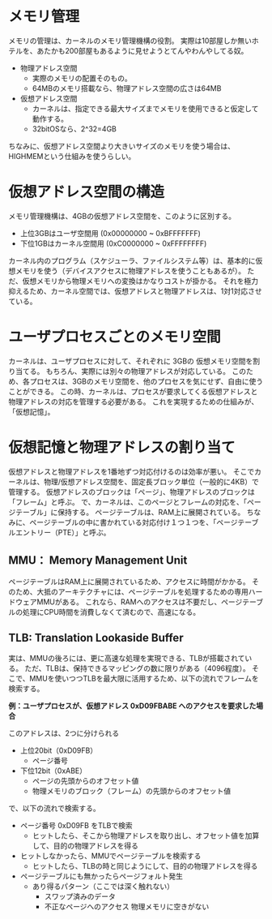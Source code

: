 # メモリ管理
メモリの管理は、カーネルのメモリ管理機構の役割。
実際は10部屋しか無いホテルを、あたかも200部屋もあるように見せようとてんやわんやしてる奴。

* 物理アドレス空間
  * 実際のメモリの配置そのもの。
  * 64MBのメモリ搭載なら、物理アドレス空間の広さは64MB
* 仮想アドレス空間
  * カーネルは、指定できる最大サイズまでメモリを使用できると仮定して動作する。
  * 32bitOSなら、2^32=4GB

ちなみに、仮想アドレス空間より大きいサイズのメモリを使う場合は、HIGHMEMという仕組みを使うらしい。

# 仮想アドレス空間の構造
メモリ管理機構は、4GBの仮想アドレス空間を、このように区別する。
* 上位3GBはユーザ空間用 (0x00000000 ~ 0xBFFFFFFF)
* 下位1GBはカーネル空間用 (0xC0000000 ~ 0xFFFFFFFF)

カーネル内のプログラム（スケジューラ、ファイルシステム等）は、基本的に仮想メモリを使う（デバイスアクセスに物理アドレスを使うこともあるが）。
ただ、仮想メモリから物理メモリへの変換はかなりコストが掛かる。
それを極力抑えるため、カーネル空間では、仮想アドレスと物理アドレスは、1対1対応させている。

# ユーザプロセスごとのメモリ空間
カーネルは、ユーザプロセスに対して、それぞれに 3GBの 仮想メモリ空間を割り当てる。
もちろん、実際には別々の物理アドレスが対応している。
このため、各プロセスは、3GBのメモリ空間を、他のプロセスを気にせず、自由に使うことができる。
この時、カーネルは、プロセスが要求してくる仮想アドレスと物理アドレスの対応を管理する必要がある。
これを実現するための仕組みが、「仮想記憶」。

# 仮想記憶と物理アドレスの割り当て
仮想アドレスと物理アドレスを1番地ずつ対応付けるのは効率が悪い。
そこでカーネルは、物理/仮想アドレス空間を、固定長ブロック単位（一般的に4KB）で管理する。
仮想アドレスのブロックは「ページ」、物理アドレスのブロックは「フレーム」と呼ぶ。
で、カーネルは、このページとフレームの対応を、「ページテーブル」に保持する。
ページテーブルは、RAM上に展開されている。
ちなみに、ページテーブルの中に書かれている対応付け１つ１つを、「ページテーブルエントリー（PTE）」と呼ぶ。

## MMU： Memory Management Unit
ページテーブルはRAM上に展開されているため、アクセスに時間がかかる。
そのため、大抵のアーキテクチャには、ページテーブルを処理するための専用ハードウェアMMUがある。
これなら、RAMへのアクセスは不要だし、ページテーブルの処理にCPU時間を消費しなくて済むので、高速になる。

## TLB: Translation Lookaside Buffer
実は、MMUの後ろには、更に高速な処理を実現できる、TLBが搭載されている。
ただ、TLBは、保持できるマッピングの数に限りがある（4096程度）。
そこで、MMUを使いつつTLBを最大限に活用するため、以下の流れでフレームを検索する。

**例：ユーザプロセスが、仮想アドレス 0xD09FBABE へのアクセスを要求した場合**

このアドレスは、2つに分けられる
* 上位20bit（0xD09FB）
  * ページ番号
* 下位12bit（0xABE）
  * ページの先頭からのオフセット値
  * 物理メモリのブロック（フレーム）の先頭からのオフセット値

で、以下の流れで検索する。
* ページ番号 0xD09FB をTLBで検索
  * ヒットしたら、そこから物理アドレスを取り出し、オフセット値を加算して、目的の物理アドレスを得る
* ヒットしなかったら、MMUでページテーブルを検索する
  * ヒットしたら、TLBの時と同じようにして、目的の物理アドレスを得る
* ページテーブルにも無かったらページフォルト発生
  * あり得るパターン（ここでは深く触れない）
    * スワップ済みのデータ
    * 不正なページへのアクセス
物理メモリに空きがない













